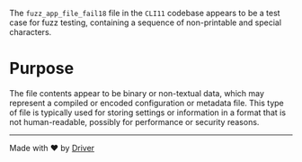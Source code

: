 <!--------------------------------------------------------------------------------->
<!-- IMPORTANT: This file is auto-generated by Driver (https://driver.ai). -------->
<!-- Manual edits may be overwritten on future commits. --------------------------->
<!--------------------------------------------------------------------------------->

The `fuzz_app_file_fail18` file in the `CLI11` codebase appears to be a test case for fuzz testing, containing a sequence of non-printable and special characters.

# Purpose
The file contents appear to be binary or non-textual data, which may represent a compiled or encoded configuration or metadata file. This type of file is typically used for storing settings or information in a format that is not human-readable, possibly for performance or security reasons.

---
Made with ❤️ by [Driver](https://www.driver.ai/)